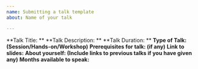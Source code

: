```yaml
---
name: Submitting a talk template
about: Name of your talk

---
```


**Talk Title: **
**Talk Description: **
**Talk Duration: **
**Type of Talk: (Session/Hands-on/Workshop)**
**Prerequisites for talk: (if any)**
**Link  to slides:**
**About yourself: (Include links to previous talks if you have given any)**
**Months available to speak:**
